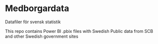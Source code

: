 # Medborgardata
Datafiler för svensk statistik

This repo contains Power BI .pbix files with Swedish Public data from SCB and other Swedish government sites
